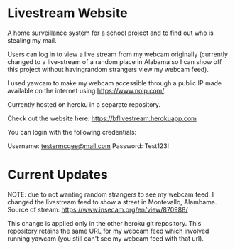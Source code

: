 # Livestream Website
A home surveillance system for a school project and to find out who is stealing my mail.

Users can log in to view a live stream from my webcam originally (currently changed to a live-stream of a random place in Alabama so I can show off this project without havingrandom strangers view my webcam feed).

I used yawcam to make my webcam accessible through a public IP made available on the internet using https://www.noip.com/.

Currently hosted on heroku in a separate repository.

Check out the website here: https://bflivestream.herokuapp.com

You can login with the following credentials:

Username: testermcgee@mail.com
Password: Test123!

# Current Updates
NOTE: due to not wanting random strangers to see my webcam feed, I changed the livestream feed to show a street in Montevallo, Alambama.
Source of stream: https://www.insecam.org/en/view/870988/

This change is applied only in the other heroku git repository. This repository retains the same URL for my webcam feed which involved running yawcam (you still can't see my webcam feed with that url).
